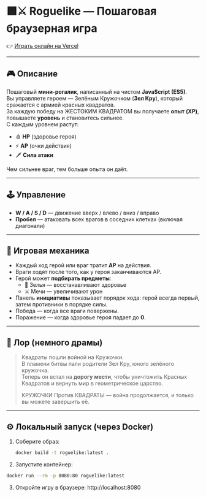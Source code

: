 # 🟩⚔️ Roguelike — Пошаговая браузерная игра

👉 [Играть онлайн на Vercel](https://test-roguelike.vercel.app/)

---

## 🎮 Описание

Пошаговый **мини-рогалик**, написанный на чистом **JavaScript (ES5)**.  
Вы управляете героем — Зелёным Кружочком (**Зел Кру**), который сражается с армией красных квадратов.  
За каждую победу на ЖЕСТОКИМ КВАДРАТОМ вы получаете **опыт (XP)**, повышаете **уровень** и становитесь сильнее.  
С каждым уровнем растут:

- 🩸 **HP** (здоровье героя)  
- ⚡ **AP** (очки действия)  
- 🗡️ **Сила атаки**  

Чем сильнее враг, тем больше опыта он даёт.

---

## 🕹️ Управление

- **W / A / S / D** — движение вверх / влево / вниз / вправо  
- **Пробел** — атаковать всех врагов в соседних клетках (включая диагонали)  

---

## 🧩 Игровая механика

- Каждый ход герой или враг тратит **AP** на действия.  
- Враги ходят после того, как у героя заканчиваются AP.  
- Герой может **подбирать предметы**:
  - 🍷 Зелья — восстанавливают здоровье
  - ⚔️ Мечи — увеличивают урон
- Панель **инициативы** показывает порядок хода: герой всегда первый, затем противники в порядке силы.
- Победа — когда все враги повержены.  
- Поражение — когда здоровье героя падает до **0**.

---

## 🌌 Лор (немного драмы)

> Квадраты пошли войной на Кружочки.  
> В пламени битвы пали родители Зел Кру, юного зелёного кружочка.  
> Теперь он встал на **дорогу мести**, чтобы уничтожить Красных Квадратов и вернуть мир в геометрическое царство.  
>  
> КРУЖОЧКИ Против КВАДРАТЫ — война продолжается, и только вы можете завершить её.

---

## ⚙️ Локальный запуск (через Docker)

1. Соберите образ:
   ```bash
   docker build -t roguelike:latest .
2. Запустите контейнер:
  ```bash
  docker run --rm -p 8080:80 roguelike:latest
  ```
3. Откройте игру в браузере: http://localhost:8080
